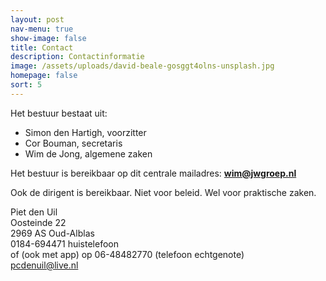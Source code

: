 ```yaml
---
layout: post
nav-menu: true
show-image: false
title: Contact
description: Contactinformatie
image: /assets/uploads/david-beale-gosggt4olns-unsplash.jpg
homepage: false
sort: 5
---
```

Het bestuur bestaat uit:  
* Simon den Hartigh, voorzitter
* Cor Bouman, secretaris
* Wim de Jong, algemene zaken

Het bestuur is bereikbaar op dit centrale mailadres: **wim@jwgroep.nl**

Ook de dirigent is bereikbaar. Niet voor beleid. Wel voor praktische zaken.

Piet den Uil  \
Oosteinde 22  \
2969 AS Oud-Alblas  \
0184-694471 huistelefoon  \
of (ook met app) op 06-48482770 (telefoon echtgenote)  \
pcdenuil@live.nl